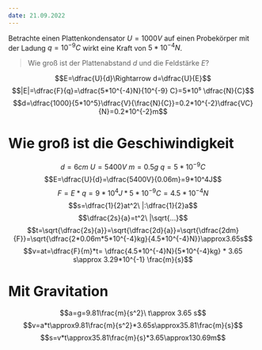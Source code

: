 ```yaml
---
date: 21.09.2022
---
```

Betrachte einen Plattenkondensator $U=1000V$ auf einen Probekörper mit der Ladung $q=10^{-9}C$ wirkt eine Kraft von $5*10^{-4} N$.

> Wie groß ist der Plattenabstand $d$ und die Feldstärke $E$?

$$E=\dfrac{U}{d}\Rightarrow d=\dfrac{U}{E}$$
$$|E|=\dfrac{F}{q}=\dfrac{5*10^{-4}N}{10^{-9} C}=5*10⁵ \dfrac{N}{C}$$
$$d=\dfrac{1000}{5*10^5}\dfrac{V}{\frac{N}{C}}=0.2*10^{-2}\dfrac{VC}{N}=0.2*10^{-2}m$$


# Wie groß ist die Geschiwindigkeit
$$d=6cm\ U=5400V\ m=0.5g\ q=5*10^{-9}C$$
$$E=\dfrac{U}{d}=\dfrac{5400V}{0.06m}=9*10^4J$$
$$F=E*q=9*10^4J*5*10^{-9}C=4.5*10^{-4}N$$
$$s=\dfrac{1}{2}at^2\ |:\dfrac{1}{2}a$$
$$\dfrac{2s}{a}=t^2\ |\sqrt{...}$$	$$t=\sqrt{\dfrac{2s}{a}}=\sqrt{\dfrac{2d}{a}}=\sqrt{\dfrac{2dm}{F}}=\sqrt{\dfrac{2*0.06m*5*10^{-4}kg}{4.5*10^{-4}N}}\approx3.65s$$
$$v=at=\dfrac{F}{m}*t= \dfrac{4.5*10^{-4}N}{5*10^{-4}kg} * 3.65 s\approx 3.29*10^{-1} \frac{m}{s}$$
# Mit Gravitation
$$a=g=9.81\frac{m}{s^2}\ t\approx 3.65 s$$
$$v=a*t\approx9.81\frac{m}{s^2}*3.65s\approx35.81\frac{m}{s}$$
$$s=v*t\approx35.81\frac{m}{s}*3.65\approx130.69m$$
